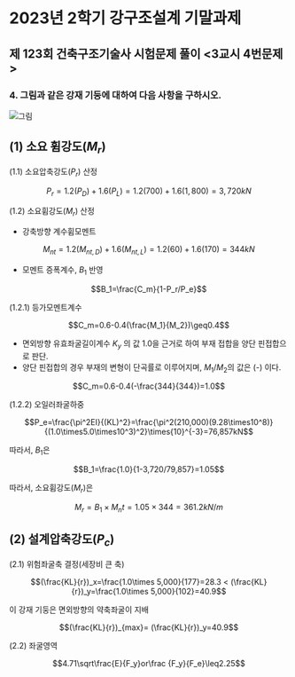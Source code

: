 # 2023년 2학기 강구조설계 기말과제 

## 제 123회 건축구조기술사 시험문제 풀이 <3교시 4번문제>

### 4. 그림과 같은 강재 기둥에 대하여 다음 사항을 구하시오.

![그림](자료/1226.png)

## (1) 소요 휨강도($M_r$)

(1.1) 소요압축강도($P_r$) 산정

$$P_r = 1.2(P_D) + 1.6(P_L) = 1.2(700) + 1.6(1,800) = 3,720kN$$

(1.2) 소요휨강도($M_r$) 산정

- 강축방향 계수휨모멘트

$$M_{nt} = 1.2(M_{nt,D}) + 1.6(M_{nt,L}) = 1.2(60) + 1.6(170) = 344kN$$

- 모멘트 증폭계수, $B_1$ 반영

$$B_1=\frac{C_m}{1-P_r/P_e}$$

(1.2.1) 등가모멘트계수

$$C_m=0.6-0.4(\frac{M_1}{M_2})\geq0.4$$

- 면외방향 유효좌굴길이계수 $K_y$ 의 값 1.0을 근거로 하여 부재 접합을 양단 핀접합으로 판단.
- 양단 핀접합의 경우 부재의 변형이 단곡률로 이루어지며, $M_1/M_2$의 값은 (-) 이다.


$$C_m=0.6-0.4(-\frac{344}{344})=1.0$$

(1.2.2) 오일러좌굴하중

$$P_e=\frac{\pi^2EI}{(KL)^2}=\frac{\pi^2(210,000)(9.28\times10^8)}{(1.0\times5.0\times10^3)^2}\times{10}^{-3}=76,857kN$$

따라서, $B_1$은

$$B_1=\frac{1.0}{1-3,720/79,857}=1.05$$

따라서, 소요휨강도($M_r$)은

$$M_r=B_1\times M_nt=1.05\times 344=361.2kN/m$$

## (2) 설계압축강도($P_c$)

(2.1) 위험좌굴축 결정(세장비 큰 축)

$$(\frac{KL}{r})_x=\frac{1.0\times 5,000}{177}=28.3 < (\frac{KL}{r})_y=\frac{1.0\times 5,000}{102}=40.9$$

이 강재 기둥은 면외방향의 약축좌굴이 지배

$$(\frac{KL}{r})_{max}= (\frac{KL}{r})_y=40.9$$

(2.2) 좌굴영역

$$4.71\sqrt\frac{E}{F_y}or\frac {F_y}{F_e}\leq2.25$$